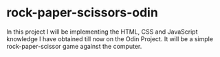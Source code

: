 # rock-paper-scissors-odin
In this project I will be implementing the HTML, CSS and JavaScript knowledge I have obtained till now on the Odin Project. It will be a simple rock-paper-scissor game against the computer.
